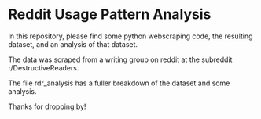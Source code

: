 # Reddit Usage Pattern Analysis

In this repository, please find some python webscraping code, the resulting dataset, and an analysis of that dataset.

The data was scraped from a writing group on reddit at the subreddit r/DestructiveReaders.

The file rdr_analysis has a fuller breakdown of the dataset and some analysis.

Thanks for dropping by!
